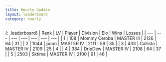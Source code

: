 ```yaml
---
title: Hourly Update
layout: leaderboard
category: hourly
---
```


{: .leaderboard}
| Rank | LV | Player | Division | Elo | Wins | Losses |
| --- | --- | --- | --- | --- | --- | --- |
| <span data-change="0">1</span> | 108 | <span title="ID: 748055">Mommy Ceroba</span> | MASTER III | <span data-change="0">2126</span> | <span data-change="0">64</span> | <span data-change="0">31</span> |
| <span data-change="2">2</span> | 1044 | <span title="ID: 540690">poon</span> | MASTER IV | <span data-change="10">2111</span> | <span data-change="1">59</span> | <span data-change="0">35</span> |
| <span data-change="-1">3</span> | 433 | <span title="ID: 619928">Callisto</span> | MASTER IV | <span data-change="0">2109</span> | <span data-change="0">25</span> | <span data-change="0">4</span> |
| <span data-change="-1">4</span> | 384 | <span title="ID: 649454">DripDew</span> | MASTER IV | <span data-change="0">2108</span> | <span data-change="0">64</span> | <span data-change="0">37</span> |
| <span data-change="0">5</span> | 2503 | <span title="ID: 353063">Sktima</span> | MASTER IV | <span data-change="0">2100</span> | <span data-change="0">91</span> | <span data-change="0">46</span> |